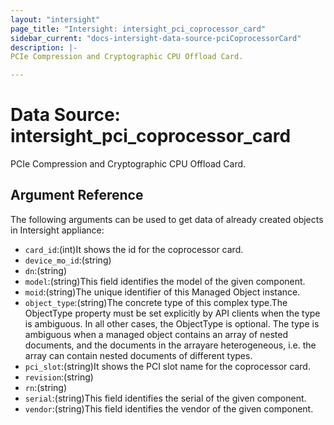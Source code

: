 ```yaml
---
layout: "intersight"
page_title: "Intersight: intersight_pci_coprocessor_card"
sidebar_current: "docs-intersight-data-source-pciCoprocessorCard"
description: |-
PCIe Compression and Cryptographic CPU Offload Card.

---
```


# Data Source: intersight_pci_coprocessor_card
PCIe Compression and Cryptographic CPU Offload Card.

## Argument Reference
The following arguments can be used to get data of already created objects in Intersight appliance:
* `card_id`:(int)It shows the id for the coprocessor card.
* `device_mo_id`:(string)
* `dn`:(string)
* `model`:(string)This field identifies the model of the given component.
* `moid`:(string)The unique identifier of this Managed Object instance.
* `object_type`:(string)The concrete type of this complex type.The ObjectType property must be set explicitly by API clients when the type is ambiguous. In all other cases, the ObjectType is optional. The type is ambiguous when a managed object contains an array of nested documents, and the documents in the arrayare heterogeneous, i.e. the array can contain nested documents of different types.
* `pci_slot`:(string)It shows the PCI slot name for the coprocessor card.
* `revision`:(string)
* `rn`:(string)
* `serial`:(string)This field identifies the serial of the given component.
* `vendor`:(string)This field identifies the vendor of the given component.
